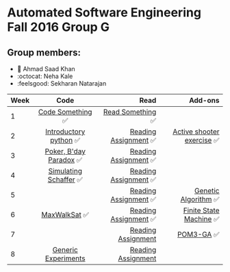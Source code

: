 # Automated Software Engineering Fall 2016 Group G
## Group members:

* :japanese_ogre: Ahmad Saad Khan
* :octocat: Neha Kale
* :feelsgood: Sekharan Natarajan

| Week  |      Code      |  Read | Add-ons
|----------|:-------------:|------:|-------:|
| 1 |  [Code Something](https://github.com/akhan7/fss16groupG/tree/master/code/1) :white_check_mark: | [Read Something](https://github.com/akhan7/fss16groupG/blob/master/read/1/README.md) :white_check_mark:|
| 2 |  [Introductory python](https://github.com/akhan7/fss16groupG/tree/master/code/2) :white_check_mark:  | [Reading Assignment](https://github.com/akhan7/fss16groupG/blob/master/read/2/README.md) :white_check_mark: | [Active shooter exercise](https://github.com/akhan7/fss16groupG/blob/master/etc/Active_Shooter.md) :white_check_mark:
| 3 | [Poker, B'day Paradox](https://github.com/akhan7/fss16groupG/tree/master/code/3) :white_check_mark: |   [Reading Assignment](https://github.com/akhan7/fss16groupG/blob/master/read/3/README.md) :white_check_mark:|
| 4 | [Simulating Schaffer](https://github.com/akhan7/fss16groupG/tree/master/code/4) :white_check_mark: |   [Reading Assignment](https://github.com/akhan7/fss16groupG/blob/master/read/4/README.md) :white_check_mark:|
| 5 |  | [Reading Assignment](https://github.com/akhan7/fss16groupG/blob/master/read/5/README.md) :white_check_mark: | [Genetic Algorithm](https://github.com/akhan7/fss16groupG/blob/master/etc/GA) :white_check_mark:
| 6 | [MaxWalkSat](https://github.com/akhan7/fss16groupG/tree/master/code/5/maxwalksat.py) :white_check_mark: | [Reading Assignment](https://github.com/akhan7/fss16groupG/blob/master/read/6/README.md) :white_check_mark: | [Finite State Machine](https://github.com/akhan7/fss16groupG/blob/master/etc/FSMS) :white_check_mark:
| 7 | | [Reading Assignment](https://github.com/akhan7/fss16groupG/blob/master/read/7/README.md) | [POM3-GA](https://github.com/akhan7/fss16groupG/blob/master/etc/Pom3_GA) :white_check_mark:
| 8 | [Generic Experiments](https://github.com/akhan7/fss16groupG/tree/master/code/6/generic_experiment.py) | [Reading Assignment](https://github.com/akhan7/fss16groupG/blob/master/read/8/README.md) |

